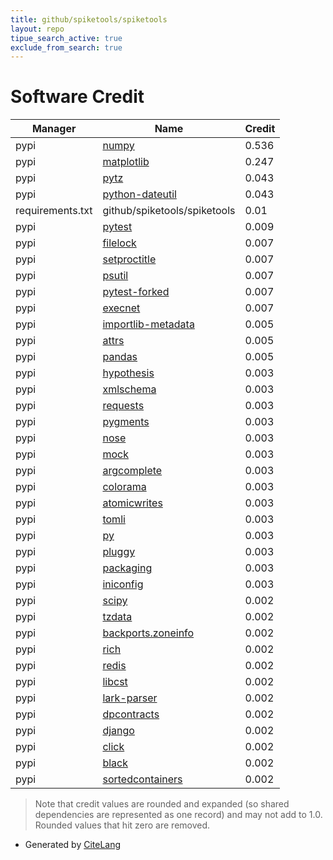```yaml
---
title: github/spiketools/spiketools
layout: repo
tipue_search_active: true
exclude_from_search: true
---
```

# Software Credit

|Manager|Name|Credit|
|-------|----|------|
|pypi|[numpy](https://www.numpy.org)|0.536|
|pypi|[matplotlib](https://matplotlib.org)|0.247|
|pypi|[pytz](http://pythonhosted.org/pytz)|0.043|
|pypi|[python-dateutil](https://github.com/dateutil/dateutil)|0.043|
|requirements.txt|github/spiketools/spiketools|0.01|
|pypi|[pytest](https://docs.pytest.org/en/latest/)|0.009|
|pypi|[filelock](https://github.com/tox-dev/py-filelock)|0.007|
|pypi|[setproctitle](https://pypi.org/project/setproctitle)|0.007|
|pypi|[psutil](https://pypi.org/project/psutil)|0.007|
|pypi|[pytest-forked](https://pypi.org/project/pytest-forked)|0.007|
|pypi|[execnet](https://pypi.org/project/execnet)|0.007|
|pypi|[importlib-metadata](https://pypi.org/project/importlib-metadata)|0.005|
|pypi|[attrs](https://pypi.org/project/attrs)|0.005|
|pypi|[pandas](https://pandas.pydata.org)|0.005|
|pypi|[hypothesis](https://hypothesis.works)|0.003|
|pypi|[xmlschema](https://pypi.org/project/xmlschema)|0.003|
|pypi|[requests](https://pypi.org/project/requests)|0.003|
|pypi|[pygments](https://pypi.org/project/pygments)|0.003|
|pypi|[nose](https://pypi.org/project/nose)|0.003|
|pypi|[mock](https://pypi.org/project/mock)|0.003|
|pypi|[argcomplete](https://pypi.org/project/argcomplete)|0.003|
|pypi|[colorama](https://pypi.org/project/colorama)|0.003|
|pypi|[atomicwrites](https://pypi.org/project/atomicwrites)|0.003|
|pypi|[tomli](https://pypi.org/project/tomli)|0.003|
|pypi|[py](https://pypi.org/project/py)|0.003|
|pypi|[pluggy](https://pypi.org/project/pluggy)|0.003|
|pypi|[packaging](https://pypi.org/project/packaging)|0.003|
|pypi|[iniconfig](https://pypi.org/project/iniconfig)|0.003|
|pypi|[scipy](https://www.scipy.org)|0.002|
|pypi|[tzdata](https://pypi.org/project/tzdata)|0.002|
|pypi|[backports.zoneinfo](https://pypi.org/project/backports.zoneinfo)|0.002|
|pypi|[rich](https://pypi.org/project/rich)|0.002|
|pypi|[redis](https://pypi.org/project/redis)|0.002|
|pypi|[libcst](https://pypi.org/project/libcst)|0.002|
|pypi|[lark-parser](https://pypi.org/project/lark-parser)|0.002|
|pypi|[dpcontracts](https://pypi.org/project/dpcontracts)|0.002|
|pypi|[django](https://pypi.org/project/django)|0.002|
|pypi|[click](https://pypi.org/project/click)|0.002|
|pypi|[black](https://pypi.org/project/black)|0.002|
|pypi|[sortedcontainers](https://pypi.org/project/sortedcontainers)|0.002|


> Note that credit values are rounded and expanded (so shared dependencies are represented as one record) and may not add to 1.0. Rounded values that hit zero are removed.


- Generated by [CiteLang](https://github.com/vsoch/citelang)

